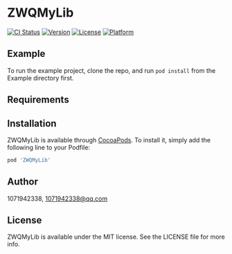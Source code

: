 # ZWQMyLib

[![CI Status](https://img.shields.io/travis/1071942338/ZWQMyLib.svg?style=flat)](https://travis-ci.org/1071942338/ZWQMyLib)
[![Version](https://img.shields.io/cocoapods/v/ZWQMyLib.svg?style=flat)](https://cocoapods.org/pods/ZWQMyLib)
[![License](https://img.shields.io/cocoapods/l/ZWQMyLib.svg?style=flat)](https://cocoapods.org/pods/ZWQMyLib)
[![Platform](https://img.shields.io/cocoapods/p/ZWQMyLib.svg?style=flat)](https://cocoapods.org/pods/ZWQMyLib)

## Example

To run the example project, clone the repo, and run `pod install` from the Example directory first.

## Requirements

## Installation

ZWQMyLib is available through [CocoaPods](https://cocoapods.org). To install
it, simply add the following line to your Podfile:

```ruby
pod 'ZWQMyLib'
```

## Author

1071942338, 1071942338@qq.com

## License

ZWQMyLib is available under the MIT license. See the LICENSE file for more info.
